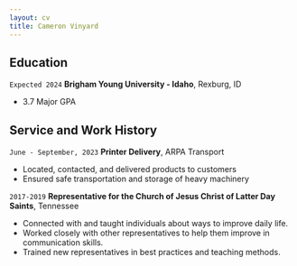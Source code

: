 ```yaml
---
layout: cv
title: Cameron Vinyard
---
```


<!-- https://www.monique.tech/the-art-of-markdown -->

## Education

`Expected 2024`
__Brigham Young University - Idaho__, Rexburg, ID
- 3.7 Major GPA


## Service and Work History

`June - September, 2023`
__Printer Delivery__, ARPA Transport
- Located, contacted, and delivered products to customers
- Ensured safe transportation and storage of heavy machinery



`2017-2019`
__Representative for the Church of Jesus Christ of Latter Day Saints__, Tennessee
- Connected with and taught individuals about ways to improve daily life.
- Worked closely with other representatives to help them improve in communication skills.
- Trained new representatives in best practices and teaching methods.


<!-- ### Footer

Last updated: May 2013 -->

